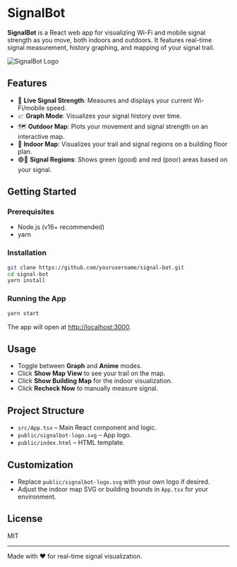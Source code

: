 # SignalBot

**SignalBot** is a React web app for visualizing Wi-Fi and mobile signal strength as you move, both indoors and outdoors. It features real-time signal measurement, history graphing, and mapping of your signal trail.

![SignalBot Logo](public/signalbot-logo.svg)

## Features

- 📶 **Live Signal Strength**: Measures and displays your current Wi-Fi/mobile speed.
- 📈 **Graph Mode**: Visualizes your signal history over time.
- 🗺️ **Outdoor Map**: Plots your movement and signal strength on an interactive map.
- 🏢 **Indoor Map**: Visualizes your trail and signal regions on a building floor plan.
- 🟢🔴 **Signal Regions**: Shows green (good) and red (poor) areas based on your signal.

## Getting Started

### Prerequisites

- Node.js (v16+ recommended)
- yarn

### Installation

```bash
git clone https://github.com/yourusername/signal-bot.git
cd signal-bot
yarn install
```

### Running the App

```bash
yarn start
```

The app will open at [http://localhost:3000](http://localhost:3000).

## Usage

- Toggle between **Graph** and **Anime** modes.
- Click **Show Map View** to see your trail on the map.
- Click **Show Building Map** for the indoor visualization.
- Click **Recheck Now** to manually measure signal.

## Project Structure

- `src/App.tsx` – Main React component and logic.
- `public/signalbot-logo.svg` – App logo.
- `public/index.html` – HTML template.

## Customization

- Replace `public/signalbot-logo.svg` with your own logo if desired.
- Adjust the indoor map SVG or building bounds in `App.tsx` for your environment.

## License

MIT

---

Made with ❤️ for real-time signal visualization.
